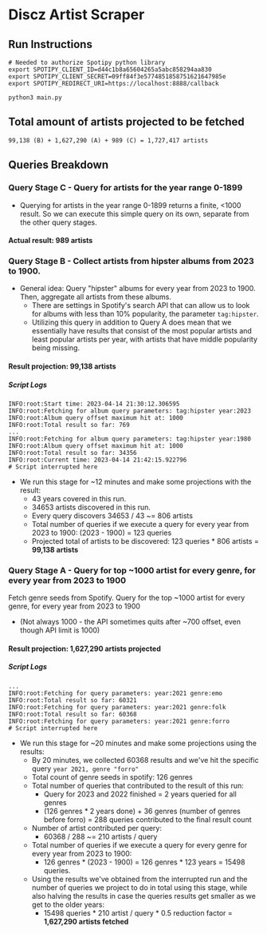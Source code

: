 # Discz Artist Scraper

## Run Instructions

```
# Needed to authorize Spotipy python library
export SPOTIPY_CLIENT_ID=d44c1b8a65604265a5abc858294aa830
export SPOTIPY_CLIENT_SECRET=09ff84f3e5774851858751621647985e
export SPOTIPY_REDIRECT_URI=https://localhost:8888/callback

python3 main.py
```

## Total amount of artists projected to be fetched

```
99,138 (B) + 1,627,290 (A) + 989 (C) = 1,727,417 artists
```

## Queries Breakdown

### Query Stage C - Query for artists for the year range 0-1899
- Querying for artists in the year range 0-1899 returns a finite, <1000 result. So we can execute this simple query on its own, separate from the other query stages.

#### Actual result: 989 artists

### Query Stage B - Collect artists from hipster albums from 2023 to 1900.
- General idea: Query "hipster" albums for every year from 2023 to 1900. Then, aggregate all artists from these albums.
	- There are settings in Spotify's search API that can allow us to look for albums with less than 10% popularity, the parameter `tag:hipster`.
	- Utilizing this query in addition to Query A does mean that we essentially have results that consist of the most popular artists and least popular artists per year, with artists that have middle popularity being missing.

#### Result projection: 99,138 artists

##### Script Logs
```
INFO:root:Start time: 2023-04-14 21:30:12.306595
INFO:root:Fetching for album query parameters: tag:hipster year:2023
INFO:root:Album query offset maximum hit at: 1000
INFO:root:Total result so far: 769
...
INFO:root:Fetching for album query parameters: tag:hipster year:1980
INFO:root:Album query offset maximum hit at: 1000
INFO:root:Total result so far: 34356
INFO:root:Current time: 2023-04-14 21:42:15.922796
# Script interrupted here
```

- We run this stage for ~12 minutes and make some projections with the result:
	- 43 years covered in this run.
	- 34653 artists discovered in this run.
	- Every query discovers 34653 / 43 ~= 806 artists
	- Total number of queries if we execute a query for every year from 2023 to 1900: (2023 - 1900) = 123 queries
	- Projected total of artists to be discovered: 123 queries * 806 artists = **99,138 artists**



### Query Stage A - Query for top ~1000 artist for every genre, for every year from 2023 to 1900

Fetch genre seeds from Spotify. Query for the top ~1000 artist for every genre, for every year from 2023 to 1900
- (Not always 1000 - the API sometimes quits after ~700 offset, even though API limit is 1000)
#### Result projection: 1,627,290 artists projected

##### Script Logs
```
...
INFO:root:Fetching for query parameters: year:2021 genre:emo
INFO:root:Total result so far: 60321
INFO:root:Fetching for query parameters: year:2021 genre:folk
INFO:root:Total result so far: 60368
INFO:root:Fetching for query parameters: year:2021 genre:forro
# Script interrupted here
```

- We run this stage for ~20 minutes and make some projections using the results:
	- By 20 minutes, we collected 60368 results and we've hit the specific query `year 2021, genre "forro"`
	- Total count of genre seeds in spotify: 126 genres
	- Total number of queries that contributed to the result of this run:
		- Query for 2023 and 2022 finished = 2 years queried for all genres
		- (126 genres * 2 years done) + 36 genres (number of genres before forro) = 288 queries contributed to the final result count
	- Number of artist contributed per query:
		- 60368 / 288 ~= 210 artists / query
	- Total number of queries if we execute a query for every genre for every year from 2023 to 1900:
		- 126 genres * (2023 - 1900) = 126 genres * 123 years = 15498 queries.
	- Using the results we've obtained from the interrupted run and the number of queries we project to do in total using this stage, while also halving the results in case the queries results get smaller as we get to the older years:
		- 15498 queries * 210 artist / query * 0.5 reduction factor = **1,627,290 artists fetched**